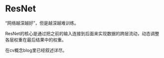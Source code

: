 # ResNet

“网络越深越好”，但是越深越难训练。

ResNet的核心是通过把之前的输入连接到后面来实现数据的跨层流动，动态调整各层权重在最后结果中的权重。

在cv概念blog里已经叙述详尽。